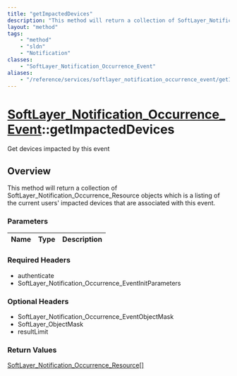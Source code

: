 ```yaml
---
title: "getImpactedDevices"
description: "This method will return a collection of SoftLayer_Notification_Occurrence_Resource objects which is a listing of the cur... "
layout: "method"
tags:
    - "method"
    - "sldn"
    - "Notification"
classes:
    - "SoftLayer_Notification_Occurrence_Event"
aliases:
    - "/reference/services/softlayer_notification_occurrence_event/getImpactedDevices"
---
```

# [SoftLayer_Notification_Occurrence_Event](/reference/services/SoftLayer_Notification_Occurrence_Event)::getImpactedDevices

Get devices impacted by this event


## Overview 
This method will return a collection of SoftLayer_Notification_Occurrence_Resource objects which is a listing of the current users' impacted devices that are associated with this event. 

### Parameters 
|Name | Type | Description |
| --- | --- | --- |


### Required Headers
* authenticate
* SoftLayer_Notification_Occurrence_EventInitParameters

### Optional Headers
* SoftLayer_Notification_Occurrence_EventObjectMask
* SoftLayer_ObjectMask
* resultLimit

### Return Values
<a href='/reference/datatypes/SoftLayer_Notification_Occurrence_Resource'>SoftLayer_Notification_Occurrence_Resource[] </a>

